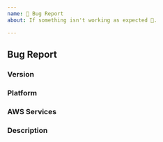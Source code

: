 ```yaml
---
name: 🐛 Bug Report
about: If something isn't working as expected 🤔.

---
```


## Bug Report
<!--
Thank you for reporting an issue.

Please fill in as much of the template below as you're able.
-->

### Version

<!--
List the versions & crates of the aws-rust-sdk you are using.

`cargo install cargo-tree`
(see install here: https://github.com/sfackler/cargo-tree)

Then:

`cargo tree | grep aws-sdk-`
-->

### Platform

<!---
Output of `uname -a` (UNIX), or version and 32 or 64-bit (Windows)
-->

### AWS Services

<!--
If relevant, please specify the impacted services. Otherwise, delete this
section.
-->

### Description

<!--

Enter your issue details below this comment.

One way to structure the description:

<short summary of the bug>

I tried this code:

<code sample that causes the bug>

I expected to see this happen: <explanation>

Instead, this happened: <explanation>

It's also helpful to enable trace logging and include the
log messages as these will show the actual HTTP requests and
responses. You can enable this by initializing `tracing-subscriber`
if you haven't already (e.g., `tracing_subscriber::fmt::init();`),
and then setting the environment variable `RUST_LOG` before
running your program, as follows:

`RUST_LOG='smithy_http_tower::dispatch=trace,smithy_http::middleware=trace'`

For example:

`RUST_LOG='smithy_http_tower::dispatch=trace,smithy_http::middleware=trace' cargo run`
-->

